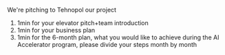 We're pitching to Tehnopol our project

1. 1min for your elevator pitch+team introduction
2. 1min for your business plan
3. 1min for the 6-month plan, what you would like to achieve during the AI Accelerator program, please divide your steps month by month